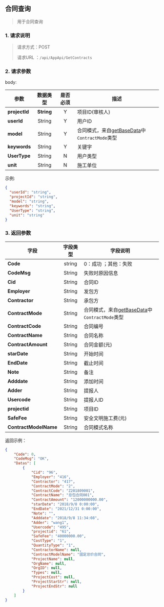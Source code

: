 ## 合同查询

> 用于合同查询

### 1. 请求说明

> 请求方式：POST
>
> 请求URL ：`/api/AppApi/GetContracts`

### 2. 请求参数

body:

| **参数**                | **数据类型** |  是否必须  | 描述     |
| ------------------------- | :--------: | :--: | ------------------------------------------------------------ |
| **projectId** | **String** |  Y   | 项目ID(审核人)                                               |
| **userId** | String | Y | 用户ID |
| **model** | String | Y | 合同模式，来自[getBaseData](../../project/getBaseData.md)中`ContractMode`类型 |
| **keywords** | String | Y | 关键字 |
| **UserType** | String | N | 用户类型 |
| **unit** | String | N | 施工单位 |

示例:

``` json
{
  "userId": "string",
  "projectId": "string",
  "model": "string",
  "keywords": "string",
  "UserType": "string",
  "unit": "string"
}
```
### 3. 返回参数

| 字段                  | 字段类型 | 字段说明                                                     |
| --------------------- | :------: | ------------------------------------------------------------ |
| **Code**              |  string  | 0：成功 ；其他：失败                                         |
| **CodeMsg**           |  String  | 失败时原因信息                                               |
| **Cid**               |  String  | 合同ID                                                       |
| **Employer**          |  String  | 发包方                                                       |
| **Contractor**        |  String  | 承包方                                                       |
| **ContractMode**      |  String  | 合同模式，来自[getBaseData](../../project/getBaseData.md)中`ContractMode`类型 |
| **ContractCode**      |  String  | 合同编号                                                     |
| **ContractName**      |  String  | 合同名称                                                     |
| **ContractAmount**    |  String  | 合同金额(元)                                                 |
| **starDate**          |  String  | 开始时间                                                     |
| **EndDate**           |  String  | 截止时间                                                     |
| **Note**              |  String  | 备注                                                         |
| **Adddate**           |  String  | 添加时间                                                     |
| **Adder**             |  String  | 提报人                                                       |
| **Usercode**          |  String  | 提报人ID                                                     |
| **projectid**         |  String  | 项目ID                                                       |
| **SafeFee**           |  String  | 安全文明施工费(元)                                           |
| **ContractModelName** |  String  | 合同模式名称                                                 |



返回示例：

```json
{
    "Code": 0, 
    "CodeMsg": "OK", 
    "Datas": [
        {
            "Cid": "96", 
            "Employer": "416", 
            "Contractor": "417", 
            "ContractMode": "2", 
            "ContractCode": "Z201809001", 
            "ContractName": "总包合同001", 
            "ContractAmount": "12000000000.00", 
            "starDate": "2018/9/8 0:00:00", 
            "EndDate": "2021/12/31 0:00:00", 
            "Note": "", 
            "Adddate": "2018/9/8 11:34:08", 
            "Adder": "wang1", 
            "Usercode": "495", 
            "projectid": "61", 
            "SafeFee": "40000000.00", 
            "CostType": "1", 
            "QuantityType": "1", 
            "ContractorName": null, 
            "ContractModelName": "固定总价合同", 
            "ProjectName": null, 
            "OrgName": null, 
            "OrgID": null, 
            "Types": null, 
            "ProjectCost": null, 
            "ProjectStarStr": null, 
            "ProjectEndStr": null
        }
    ]
}
```